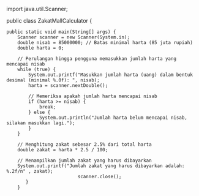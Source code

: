 import java.util.Scanner;

public class ZakatMallCalculator {

    public static void main(String[] args) {
        Scanner scanner = new Scanner(System.in);
        double nisab = 85000000; // Batas minimal harta (85 juta rupiah)
        double harta = 0;

        // Perulangan hingga pengguna memasukkan jumlah harta yang mencapai nisab
        while (true) {
            System.out.printf("Masukkan jumlah harta (uang) dalam bentuk desimal (minimal %.0f): ", nisab);
            harta = scanner.nextDouble();

            // Memeriksa apakah jumlah harta mencapai nisab
            if (harta >= nisab) {
                break;
            } else {
                System.out.println("Jumlah harta belum mencapai nisab, silakan masukkan lagi.");
            }
        }

        // Menghitung zakat sebesar 2.5% dari total harta
        double zakat = harta * 2.5 / 100;

        // Menampilkan jumlah zakat yang harus dibayarkan
        System.out.printf("Jumlah zakat yang harus dibayarkan adalah: %.2f/n" , zakat);
                              scanner.close();
           }
        }

